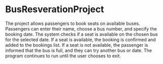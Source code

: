 # BusResverationProject
The project allows passengers to book seats on available buses.
Passengers can enter their name, choose a bus number, and specify the booking date.
The system checks if a seat is available on the chosen bus for the selected date.
If a seat is available, the booking is confirmed and added to the bookings list.
If a seat is not available, the passenger is informed that the bus is full, and they can try another bus or date.
The program continues to run until the user chooses to exit.
